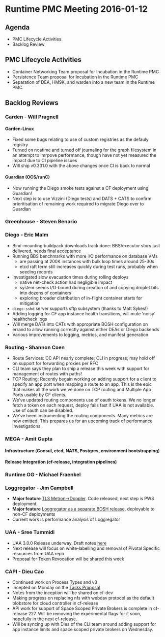# Runtime PMC Meeting 2016-01-12

## Agenda
* PMC Lifecycle Activities
* Backlog Review

## PMC Lifecycle Activities

- Container Networking Team proposal for Incubation in the Runtime PMC
- Persistence Team proposal for Incubation in the Runtime PMC
- Separation of DEA, HM9K, and warden into a new team in the Runtime PMC.

## Backlog Reviews

### Garden - Will Pragnell

#### Garden-Linux

- Fixed some bugs relating to use of custom registries as the defauly registry
- Turned on noatime and turned off journaling for the graph filesystem in an attempt to imrpove performance, though have not yet measured the impact due to CI pipeline issues
- Will ship v0.331.0 with the above changes once CI is back to normal

#### Guardian (OCS/runC)

- Now running the Diego smoke tests against a CF deployment using Guardian!
- Next step is to use Vizzini (Diego tests) and DATS + CATS to confirm prioritisation of remaining work required to migrate Diego over to Guardian

### Greenhouse - Steven Benario

### Diego - Eric Malm

- Bind-mounting buildpack downloads track done: BBS/executor story just delivered, needs final acceptance
- Running BBS benchmarks with more I/O performance on database VMs
	- are passing at 200K instances with bulk loop times around 25-30s
	- etcd raft term still increases quickly during test runs, probably when seeding records
- Investigated slow evacuation times during rolling deploys
	- native net-check action had negligible impact
	- system seems I/O-bound during creation of and copying droplet bits into dozens of containers
	- exploring broader distribution of in-flight container starts for mitigation
- `diego-sshd` server supports sftp subsystem (thanks to Matt Sykes!)
- Adding logging for CF app instance health transitions, will mute 'noisy' healthcheck logs
- Will merge DATs into CATs with appropriate BOSH configuration on errand to allow running correctly against either DEAs or Diego backends
- Various improvements to logging, metrics, and manifest generation


### Routing - Shannon Coen

- Route Services: CC API nearly complete; CLI in progress; may hold off on support for forwarding proxies per RFC
- CLI team says they plan to ship a release this week with support for management of routes with paths! 
- TCP Routing: Recently begain working on adding support for a client to specify an app port when mapping a route to an app. This is the epic that makes all the work we've done on TCP routing and Multiple App Ports usable by CF clients. 
- We've updated routing components use of oauth tokens. We no longer fetch a token on each request, deploy fails fast if UAA is not available. Use of oauth can be disabled.
- We've been instrumenting the routing components. Many metrics are now emitted. This prepares us for an upcoming track of performance investigations.

### MEGA - Amit Gupta

#### Infrastructure (Consul, etcd, NATS, Postgres, environment bootstrapping)

#### Release Integration (cf-release, integration pipelines)

### Runtime OG - Michael Fraenkel

### Loggregator - Jim Campbell
 - **Major feature** [TLS Metron->Doppler](https://github.com/cloudfoundry/loggregator/#enabling-tls-between-metron-and-doppler). Code released, next step is PWS deployment.
 - **Major feature** [Loggregator as a separate BOSH release](https://github.com/cloudfoundry/loggregator/#loggregator-as-a-separate-release), deployable to non-CF deployments
 - Current work is performance analysis of Loggregator

### UAA - Sree Tummidi
 - UAA 3.0.0 Release underway. Draft notes [here](https://github.com/cloudfoundry/uaa/releases/tag/untagged-e01db4906f86c447f7f0)
 - Next release will focus on white-labelling and removal of Pivotal Specific resources from UAA repo
 - Proposal for Token Revocation will be shared this week
 

### CAPI - Dieu Cao
 - Continued work on Process Types and v3
 - Incepted on Monday on the [Tasks Proposal](https://docs.google.com/document/d/1CCHDUa2UWRjXkxEdksX4M9BGQ8hBqiMys46wxeF5XE4/edit?usp=sharing)
 - Notes from the inception will be shared on cf-dev
 - Making progress on replacing nfs with webdav protocol as the default blobstore for cloud controller in cf-release
 - API work for support of Space Scoped Private Brokers is complete in cf-release 227.  Will be removing the experimental flags for it soon, hopefully in the next cf-release.
 - Will be syncing up with Dies of the CLI team around adding support for app instance limits and space scoped private brokers on Wednesday.

